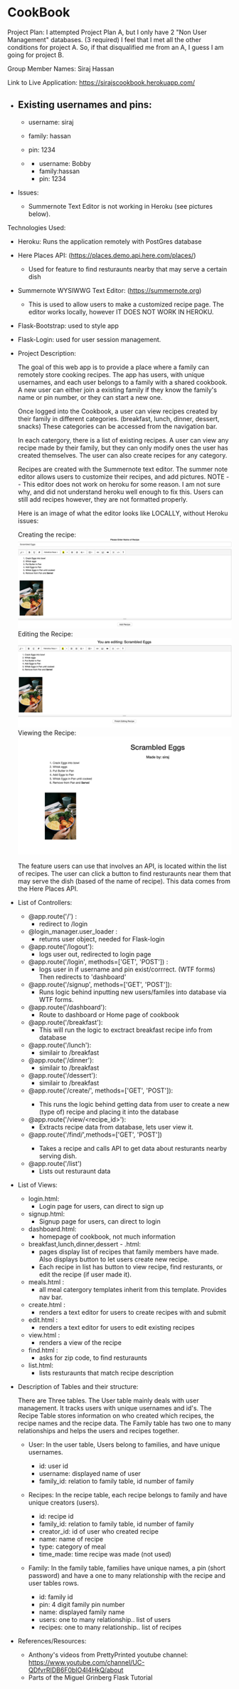 # CookBook

Project Plan:  I attempted Project Plan A, but I only have 2 "Non User Management"
               databases. (3 required)
               I feel that I met all the other conditions for project A. 
               So, if that disqualified me from an A, I guess I am going for project B. 

Group Member Names: Siraj Hassan

Link to Live Application: https://sirajscookbook.herokuapp.com/

- Existing usernames and pins:
  - 
    - username: siraj
    - family: hassan
    - pin: 1234
  
  - 
    - username: Bobby
    - family:hassan
    - pin: 1234
 
  
- Issues:
  - Summernote Text Editor is not working in Heroku (see pictures below).

Technologies Used:
  - Heroku: Runs the application remotely with PostGres database
  - Here Places API: (https://places.demo.api.here.com/places/)
    - Used for feature to find resturaunts nearby that may serve a certain dish
  - Summernote WYSIWWG Text Editor: (https://summernote.org)
    - This is used to allow users to make a customized recipe page.
      The editor works locally, however IT DOES NOT WORK IN HEROKU.
      
  - Flask-Bootstrap: used to style app
  
  - Flask-Login: used for user session management.
  
  - Project Description:
  
      The goal of this web app is to provide a place where a family can remotely store cooking recipes.
      The app has users, with unique usernames, and each user belongs to a family with a shared cookbook.
      A new user can either join a existing family if they know the family's name or pin number, or they can start 
      a new one. 

      Once logged into the Cookbook, a user can view recipes created by their family in different categories. 
      (breakfast, lunch, dinner, dessert, snacks) These categories can be accessed from the navigation bar.
      
      In each catergory, there is a list of existing recipes. A user can view any recipe made by their family,
      but they can only modify ones the user has created themselves. The user can also create recipes for 
      any category. 
 
      Recipes are created with the Summernote text editor. The summer note editor allows users to customize their recipes,
      and add pictures. NOTE -- This editor does not work on heroku for some reason. I am not sure why, and did not understand 
      heroku well enough to fix this. Users can still add recipes however, they are not formatted properly. 
      
      Here is an image of what the editor looks like LOCALLY, without Heroku issues:
      
      Creating the recipe:
      ![alt text](https://github.com/SirajHassan/CookBook/blob/master/images/eggs2.png)
      Editing the Recipe:
      ![alt text](https://github.com/SirajHassan/CookBook/blob/master/images/eggs1.png)
      Viewing the Recipe:
      ![alt text](https://github.com/SirajHassan/CookBook/blob/master/images/eggs3.png)
      
      
      
      The feature users can use that involves an API, is located within the list of recipes. The user can click a button to 
      find resturaunts near them that may serve the dish (based of the name of recipe). This data comes from the Here Places
      API. 
      
      
    
    

  
  - List of Controllers:
  
    - @app.route('/') :
      - redirect to /login
    - @login_manager.user_loader : 
      - returns user object, needed for Flask-login
    - @app.route('/logout'): 
      - logs user out, redirected to login page
    - @app.route('/login', methods=['GET', 'POST']) : 
      - logs user in if username and pin exist/corrrect. (WTF forms) Then redirects to 'dashboard'
    - @app.route('/signup', methods=['GET', 'POST']):
      - Runs logic behind inputting new users/familes into database via WTF forms.
    - @app.route('/dashboard'):
      - Route to dashboard or Home page of cookbook
    - @app.route('/breakfast'):
      - This will run the logic to exctract breakfast recipe info from database
    - @app.route('/lunch'):
      - similair to /breakfast
    - @app.route('/dinner'):
      - similair to /breakfast
    - @app.route('/dessert'):
      - similair to /breakfast
    - @app.route('/create/<type>', methods=['GET', 'POST']):
      - This runs the logic behind getting data from user 
        to create a new (type of) recipe and placing it into the database
    - @app.route('/view/<recipe_id>'):
      - Extracts recipe data from database, lets user view it.
    - @app.route('/find/<recipe>',methods=['GET', 'POST'])
      - Takes a recipe and calls API to get data about resturants
        nearby serving dish.
    - @app.route('/list')
      - Lists out resturaunt data
    
  - List of Views: 
    - login.html:
      - Login page for users, can direct to sign up
    - signup.html:
      - Signup page for users, can direct to login
    - dashboard.html:
      - homepage of cookbook, not much information
    - breakfast,lunch,dinner,dessert - .html:
      - pages display list of recipes that family members have made.
        Also displays button to let users create new recipe.
      - Each recipe in list has button to view recipe, find resturants,
        or edit the recipe (if user made it).
    - meals.html :
      - all meal catergory templates inherit from this template.
        Provides nav bar. 
    - create.html :
      - renders a text editor for users to create recipes with and submit
    - edit.html :
      - renders a text editor for users to edit existing recipes 
    - view.html :
      - renders a view of the recipe
    - find.html : 
      - asks for zip code, to find resturaunts
    - list.html:
      - lists resturaunts that match recipe description
    
    
  - Description of Tables and their structure:
  
    There are Three tables. The User table mainly deals with user management. It tracks 
    users with unique usernames and id's. The Recipe Table stores information on who created
    which recipes, the recipe names and the recipe data. The Family table has two one to many relationships
    and helps the users and recipes together. 
    
    
    - User:
      In the user table, Users belong to families, and have unique usernames.
    
      - id: user id
      - username: displayed name of user
      - family_id: relation to family table, id number of family 
      
    - Recipes:
      In the recipe table, each recipe belongs to family and have unique creators (users).
      - id: recipe id
      - family_id: relation to family table, id number of family
      - creator_id: id of user who created recipe
      - name: name of recipe
      - type: category of meal
      - time_made: time recipe was made (not used)
      
    - Family: 
      In the family table, families have unique names, a pin (short password) and
      have a one to many relationship with the recipe and user tables rows. 
      - id: family id
      - pin: 4 digit family pin number
      - name: displayed family name
      - users: one to many relationship.. list of users
      - recipes: one to many relationship.. list of recipes
      
 
  - References/Resources:
    - Anthony's videos from PrettyPrinted youtube channel: https://www.youtube.com/channel/UC-QDfvrRIDB6F0bIO4I4HkQ/about
    - Parts of the Miguel Grinberg Flask Tutorial
  
 

  
  
